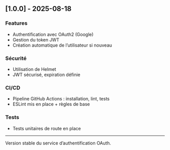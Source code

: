 
## [1.0.0] - 2025-08-18

### Features
- Authentification avec OAuth2 (Google)
- Gestion du token JWT
- Création automatique de l’utilisateur si nouveau

### Sécurité
- Utilisation de Helmet
- JWT sécurisé, expiration définie

### CI/CD
- Pipeline GitHub Actions : installation, lint, tests
- ESLint mis en place + règles de base

### Tests
- Tests unitaires de route en place


---
Version stable du service d’authentification OAuth.